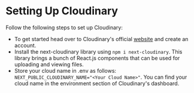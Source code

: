 # Setting Up Cloudinary

Follow the following steps to set up Cloudinary:

- To get started head over to Cloudinary's official [website](https://cloudinary.com/) and create an account.
- Install the next-cloudinary library using `npm i next-cloudinary`. This library brings a bunch of React.js components that can be used for uploading and viewing files. 
- Store your cloud name in .env as follows: `NEXT_PUBLIC_CLOUDINARY_NAME="<Your Cloud Name>"`. You can find your cloud name in the environment section of Cloudinary's dashboard.